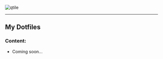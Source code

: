 ![qtile](.resources/img/.png)
<hr />

## My Dotfiles
### Content:
<ul>
  <li>Coming soon...</li>
</ul>
